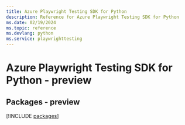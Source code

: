 ```yaml
---
title: Azure Playwright Testing SDK for Python
description: Reference for Azure Playwright Testing SDK for Python
ms.date: 02/19/2024
ms.topic: reference
ms.devlang: python
ms.service: playwrighttesting
---
```

# Azure Playwright Testing SDK for Python - preview
## Packages - preview
[!INCLUDE [packages](playwright-testing-index.md)]